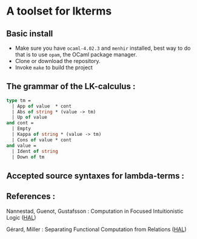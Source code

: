 # A toolset for lkterms

## Basic install
- Make sure you have `ocaml-4.02.3` and `menhir` installed, best way to do that is to use `opam`, the OCaml package manager.
- Clone or download the repository.
- Invoke `make` to build the project

## The grammar of the LK-calculus :

```ocaml
type tm =
  | App of value  * cont
  | Abs of string * (value -> tm)
  | Up of value
and cont =
  | Empty
  | Kappa of string * (value -> tm)
  | Cons of value * cont
and value =
  | Ident of string
  | Down of tm
```

## Accepted source syntaxes for lambda-terms :


## References :
Nannestad, Guenot, Gustafsson : Computation in Focused Intuitionistic Logic ([HAL](https://hal.archives-ouvertes.fr/hal-01249216/))

Gérard, Miller : Separating Functional Computation from Relations ([HAL](https://hal.inria.fr/hal-01615683)) 

